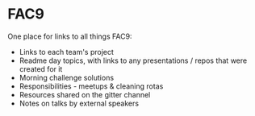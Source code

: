 # FAC9

One place for links to all things FAC9:
+ Links to each team's project
+ Readme day topics, with links to any presentations / repos that were created for it
+ Morning challenge solutions
+ Responsibilities - meetups & cleaning rotas
+ Resources shared on the gitter channel
+ Notes on talks by external speakers
